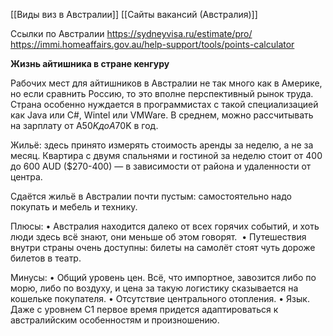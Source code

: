 [[Виды виз в Австралии]]
[[Сайты вакансий (Австралия)]]


Ссылки по Австралии
https://sydneyvisa.ru/estimate/pro/
https://immi.homeaffairs.gov.au/help-support/tools/points-calculator


**Жизнь айтишника в стране кенгуру**

Рабочих мест для айтишников в Австралии не так много как в Америке, но если сравнить Россию, то это вполне перспективный рынок труда. Страна особенно нуждается в программистах с такой специализацией как Java или C#, Wintel или VMWare. В среднем, можно рассчитывать на зарплату от A$50K до A$70K в год.

Жильё: здесь принято измерять стоимость аренды за неделю, а не за месяц. Квартира с двумя спальнями и гостиной за неделю стоит от 400 до 600 AUD ($270-400) — в зависимости от района и удаленности от центра.

Сдаётся жильё в Австралии почти пустым: самостоятельно надо покупать и мебель и технику. 

Плюсы:
• Австралия находится далеко от всех горячих событий, и хоть люди здесь всё знают, они меньше об этом говорят. 
• Путешествия внутри страны очень доступны: билеты на самолёт стоят чуть дороже билетов в театр.

Минусы:
• Общий уровень цен. Всё, что импортное, завозится либо по морю, либо по воздуху, и цена за такую логистику сказывается на кошельке покупателя.
• Отсутствие центрального отопления.
• Язык. Даже с уровнем C1 первое время придется адаптироваться к австралийским особенностям и произношению.